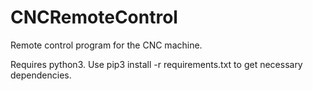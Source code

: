 # CNCRemoteControl 

Remote control program for the CNC machine.

Requires python3.  Use pip3 install -r requirements.txt to get necessary dependencies.
